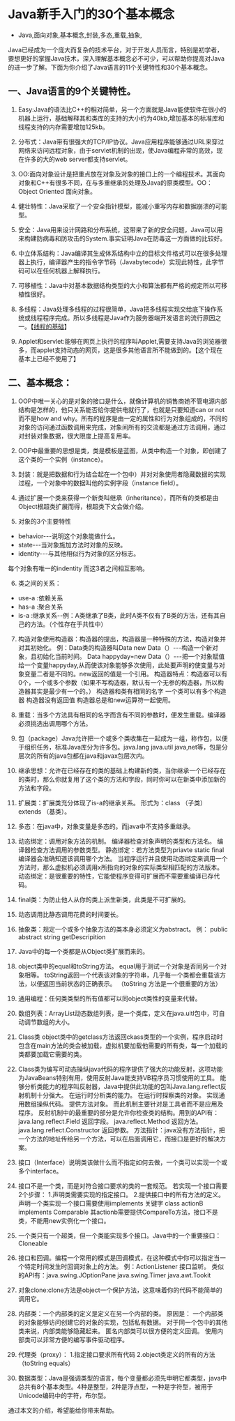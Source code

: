 # Java新手入门的30个基本概念
- Java,面向对象,基本概念,封装,多态,重载,抽象,

Java已经成为一个庞大而复杂的技术平台，对于开发人员而言，特别是初学者，要想更好的掌握Java技术，深入理解基本概念必不可少，可以帮助你提高对Java的进一步了解。下面为你介绍了Java语言的11个关键特性和30个基本概念。 

## 一、Java语言的9个关键特性。 

1. Easy:Java的语法比C++的相对简单，另一个方面就是Java能使软件在很小的机器上运行，基础解释其和类库的支持的大小约为40kb,增加基本的标准库和线程支持的内存需要增加125kb。

2. 分布式：Java带有很强大的TCP/IP协议。Java应用程序能够通过URL来穿过网络来访问远程对象，由于servlet机制的出现，使Java编程非常的高效，现在许多的大的web server都支持servlet。 

3. OO:面向对象设计是把重点放在对象及对象的接口上的一个编程技术。其面向对象和C++有很多不同，在与多重继承的处理及Java的原类模型。OO：Object Oriented 面向对象。 

4. 健壮特性：Java采取了一个安全指针模型，能减小重写内存和数据崩溃的可能型。 

5. 安全：Java用来设计网路和分布系统，这带来了新的安全问题，Java可以用来构建防病毒和防攻击的System.事实证明Java在防毒这一方面做的比较好。

6. 中立体系结构：Java编译其生成体系结构中立的目标文件格式可以在很多处理器上执行，编译器产生的指令字节码（Javabytecode）实现此特性，此字节码可以在任何机器上解释执行。

7. 可移植性：Java中对基本数据结构类型的大小和算法都有严格的规定所以可移植性很好。 

8. 多线程：Java处理多线程的过程很简单，Java把多线程实现交给底下操作系统或线程程序完成。所以多线程是Java作为服务器端开发语言的流行原因之一。【[线程的基础][1]】

9. Applet和servlet:能够在网页上执行的程序叫Applet,需要支持Java的浏览器很多，而applet支持动态的网页，这是很多其他语言所不能做到的。【这个现在基本上已经不使用了】

## 二、基本概念： 

1. OOP中唯一关心的是对象的接口是什么，就像计算机的销售商她不管电源内部结构是怎样的，他只关系能否给你提供电就行了，也就是只要知道can or not而不是how and why。所有的程序是由一定的属性和行为对象组成的，不同的对象的访问通过函数调用来完成，对象间所有的交流都是通过方法调用，通过对封装对象数据，很大限度上提高复用率。 

2. OOP中最重要的思想是类，类是模板是蓝图，从类中构造一个对象，即创建了这个类的一个实例（instance）。

3. 封装：就是把数据和行为结合起在一个包中）并对对象使用者隐藏数据的实现过程，一个对象中的数据叫他的实例字段（instance field）。 

4. 通过扩展一个类来获得一个新类叫继承（inheritance），而所有的类都是由Object根超类扩展而得，根超类下文会做介绍。 

5. 对象的3个主要特性

* behavior---说明这个对象能做什么。
* state---当对象施加方法时对象的反映。
* identity---与其他相似行为对象的区分标志。

每个对象有唯一的indentity 而这3者之间相互影响。 

6. 类之间的关系：

* use-a :依赖关系
* has-a :聚合关系
* is-a :继承关系--例：A类继承了B类，此时A类不仅有了B类的方法，还有其自己的方法。（个性存在于共性中）

7. 构造对象使用构造器：构造器的提出，构造器是一种特殊的方法，构造对象并对其初始化。 例：Data类的构造器叫Data new Data（）---构造一个新对象，且初始化当前时间。 Data happyday=new Data（）---把一个对象赋值给一个变量happyday,从而使该对象能够多次使用，此处要声明的使变量与对象变量二者是不同的。new返回的值是一个引用。 构造器特点：构造器可以有0个，一个或多个参数（如果不写构造器，默认有一个无参的构造器，所以构造器其实是最少有一个的。） 构造器和类有相同的名字 一个类可以有多个构造器 构造器没有返回值 构造器总是和new运算符一起使用。 

8. 重载：当多个方法具有相同的名字而含有不同的参数时，便发生重载。编译器必须挑选出调用哪个方法。

9. 包（package）Java允许把一个或多个类收集在一起成为一组，称作包，以便于组织任务，标准Java库分为许多包。java.lang java.util java,net等，包是分层次的所有的java包都在java和javax包层次内。 

10. 继承思想：允许在已经存在的类的基础上构建新的类，当你继承一个已经存在的类时，那么你就复用了这个类的方法和字段，同时你可以在新类中添加新的方法和字段。 

11. 扩展类：扩展类充分体现了is-a的继承关系。 形式为：class （子类） extends （基类）。 

12. 多态：在java中，对象变量是多态的。而java中不支持多重继承。 

13. 动态绑定：调用对象方法的机制。
编译器检查对象声明的类型和方法名。
编译器检查方法调用的参数类型。
静态绑定：若方法类型为priavte static final 编译器会准确知道该调用哪个方法。
当程序运行并且使用动态绑定来调用一个方法时，那么虚拟机必须调用x所指向的对象的实际类型相匹配的方法版本。
动态绑定：是很重要的特性，它能使程序变得可扩展而不需要重编译已存代码。

14. final类：为防止他人从你的类上派生新类，此类是不可扩展的。 

15. 动态调用比静态调用花费的时间要长。 

16. 抽象类：规定一个或多个抽象方法的类本身必须定义为abstract。 例： public abstract string getDescripition 

17. Java中的每一个类都是从Object类扩展而来的。 

18. object类中的equal和toString方法。 equal用于测试一个对象是否同另一个对象相等。 toString返回一个代表该对象的字符串，几乎每一个类都会重载该方法，以便返回当前状态的正确表示。 （toString 方法是一个很重要的方法） 

19. 通用编程：任何类类型的所有值都可以同object类性的变量来代替。 

20. 数组列表：ArrayList动态数组列表，是一个类库，定义在java.uitl包中，可自动调节数组的大小。 

21. Class类 object类中的getclass方法返回ckass类型的一个实例，程序启动时包含在main方法的类会被加载，虚拟机要加载他需要的所有类，每一个加载的类都要加载它需要的类。

22. Class类为编写可动态操纵java代码的程序提供了强大的功能反射，这项功能为JavaBeans特别有用，使用反射Java能支持VB程序员习惯使用的工具。 能够分析类能力的程序叫反射器，Java中提供此功能的包叫Java.lang.reflect反射机制十分强大。
在运行时分析类的能力。
在运行时探察类的对象。
实现通用数组操纵代码。
提供方法对象。  而此机制主要针对是工具者而不是应用及程序。 反射机制中的最重要的部分是允许你检查类的结构。用到的API有： java.lang.reflect.Field 返回字段。 java.reflect.Method 返回方法。 java.lang.reflect.Constructor 返回参数。 方法指针：java没有方法指针，把一个方法的地址传给另一个方法，可以在后面调用它，而接口是更好的解决方案。 

23. 接口（Interface）说明类该做什么而不指定如何去做，一个类可以实现一个或多个interface。 

24. 接口不是一个类，而是对符合接口要求的类的一套规范。 若实现一个接口需要2个步骤： 1.声明类需要实现的指定接口。 2.提供接口中的所有方法的定义。  声明一个类实现一个接口需要使用implements 关键字 class actionB implements Comparable 其actionb需要提供CompareTo方法，接口不是类，不能用new实例化一个接口。 

25. 一个类只有一个超类，但一个类能实现多个接口。Java中的一个重要接口：Cloneable 

26. 接口和回调。编程一个常用的模式是回调模式，在这种模式中你可以指定当一个特定时间发生时回调对象上的方法。 例：ActionListener 接口监听。 类似的API有：java.swing.JOptionPane java.swing.Timer java.awt.Tookit 

27. 对象clone:clone方法是object一个保护方法，这意味着你的代码不能简单的调用它。 

28. 内部类：一个内部类的定义是定义在另一个内部的类。 原因是：
一个内部类的对象能够访问创建它的对象的实现，包括私有数据。
对于同一个包中的其他类来说，内部类能够隐藏起来。
匿名内部类可以很方便的定义回调。
使用内部类可以非常方便的编写事件驱动程序。

29. 代理类（proxy）： 1.指定接口要求所有代码 2.object类定义的所有的方法（toString equals） 

30. 数据类型：Java是强调类型的语言，每个变量都必须先申明它都类型，java中总共有8个基本类型。4种是整型，2种是浮点型，一种是字符型，被用于Unicode编码中的字符，布尔型。 


通过本文的介绍，希望能给你带来帮助。


  [1]: http://www.binkery.com/archives/98.html